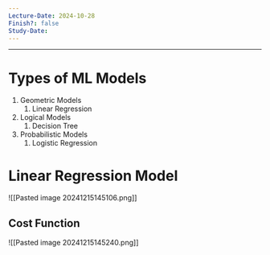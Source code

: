 ```yaml
---
Lecture-Date: 2024-10-28
Finish?: false
Study-Date:
---
```

---



# Types of ML Models

1. Geometric Models
	1. Linear Regression 
2. Logical Models
	1. Decision Tree
3. Probabilistic Models
	1. Logistic Regression

# Linear Regression Model 

![[Pasted image 20241215145106.png]]
## Cost Function 

![[Pasted image 20241215145240.png]]
